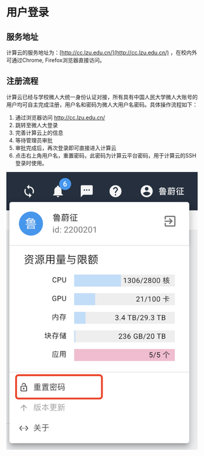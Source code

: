 # 用户登录

## 服务地址

计算云的服务地址为：[http://cc.lzu.edu.cn/](http://cc.lzu.edu.cn/) ，在校内外可通过Chrome, Firefox浏览器直接访问。

## 注册流程

计算云已经与学校微人大统一身份认证对接，所有具有中国人民大学微人大账号的用户均可自主完成注册，用户名和密码为微人大用户名密码。具体操作流程如下：

1. 通过浏览器访问 http://cc.lzu.edu.cn/
2. 跳转至微人大登录
3. 完善计算云上的信息
4. 等待管理员审批
5. 审批完成后，再次登录即可直接进入计算云
6. 点击右上角用户名，重置密码，此密码为计算云平台密码，用于计算云的SSH登录时使用。

![重置密码](../images/reset-passwd.png)